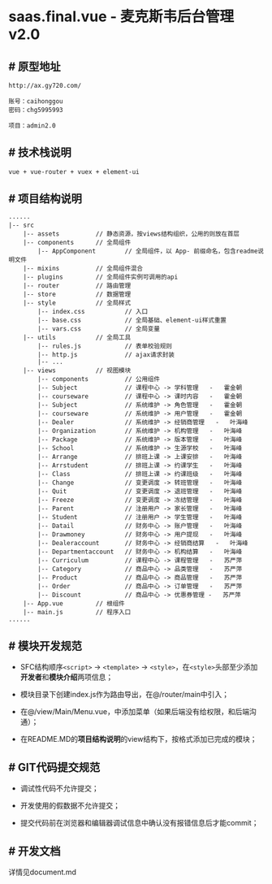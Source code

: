 # saas.final.vue - 麦克斯韦后台管理v2.0

## # 原型地址

```text
http://ax.gy720.com/

账号：caihonggou
密码：chg5995993

项目：admin2.0
```

## # 技术栈说明

```text
vue + vue-router + vuex + element-ui
```

## # 项目结构说明

```text
······
|-- src
    |-- assets          // 静态资源，按views结构组织，公用的则放在首层
    |-- components      // 全局组件
        |-- AppComponent        // 全局组件，以 App- 前缀命名，包含readme说明文件
    |-- mixins          // 全局组件混合
    |-- plugins         // 全局组件实例可调用的api
    |-- router          // 路由管理
    |-- store           // 数据管理
    |-- style           // 全局样式
        |-- index.css           // 入口
        |-- base.css            // 全局基础、element-ui样式重置
        |-- vars.css            // 全局变量
    |-- utils           // 全局工具
        |-- rules.js            // 表单校验规则
        |-- http.js             // ajax请求封装
        |-- ...
    |-- views           // 视图模块
        |-- components          // 公用组件
        |-- Subject             // 课程中心 -> 学科管理   -   霍金朝
        |-- courseware          // 课程中心 -> 课时内容   -   霍金朝
        |-- Subject             // 系统维护 -> 角色管理   -   霍金朝
        |-- courseware          // 系统维护 -> 用户管理   -   霍金朝
        |-- Dealer              // 系统维护 -> 经销商管理   -   叶海峰
        |-- Organization        // 系统维护 -> 机构管理   -   叶海峰
        |-- Package             // 系统维护 -> 版本管理   -   叶海峰
        |-- School              // 系统维护 -> 生源学校   -   叶海峰
        |-- Arrange             // 排班上课 -> 上课安排   -   叶海峰
        |-- Arrstudent          // 排班上课 -> 约课学生   -   叶海峰
        |-- Class               // 排班上课 -> 约课班级   -   叶海峰
        |-- Change              // 变更调度 -> 转班管理   -   叶海峰
        |-- Quit                // 变更调度 -> 退班管理   -   叶海峰
        |-- Freeze              // 变更调度 -> 冻结管理   -   叶海峰
        |-- Parent              // 注册用户 -> 家长管理   -   叶海峰
        |-- Student             // 注册用户 -> 学生管理   -   叶海峰
        |-- Datail              // 财务中心 -> 账户管理   -   叶海峰
        |-- Drawmoney           // 财务中心 -> 用户提现   -   叶海峰
        |-- Dealeraccount       // 财务中心 -> 经销商结算   -   叶海峰
        |-- Departmentaccount   // 财务中心 -> 机构结算   -   叶海峰
        |-- Curriculum          // 课程中心 -> 课程管理   -   苏严萍
        |-- Category            // 商品中心 -> 品类管理   -   苏严萍
        |-- Product             // 商品中心 -> 商品管理   -   苏严萍
        |-- Order               // 商品中心 -> 订单管理   -   苏严萍
        |-- Discount            // 商品中心 -> 优惠券管理 -   苏严萍
    |-- App.vue         // 根组件
    |-- main.js         // 程序入口
......
```

## # 模块开发规范

- SFC结构顺序`<script>` -> `<template>` -> `<style>`，在`<style>`头部至少添加**开发者**和**模块介绍**两项信息；

- 模块目录下创建index.js作为路由导出，在@/router/main中引入；

- 在@/view/Main/Menu.vue，中添加菜单（如果后端没有给权限，和后端沟通）；

- 在README.MD的**项目结构说明**的view结构下，按格式添加已完成的模块；

## # GIT代码提交规范

- 调试性代码不允许提交；

- 开发使用的假数据不允许提交；

- 提交代码前在浏览器和编辑器调试信息中确认没有报错信息后才能commit；

## # 开发文档

详情见document.md
